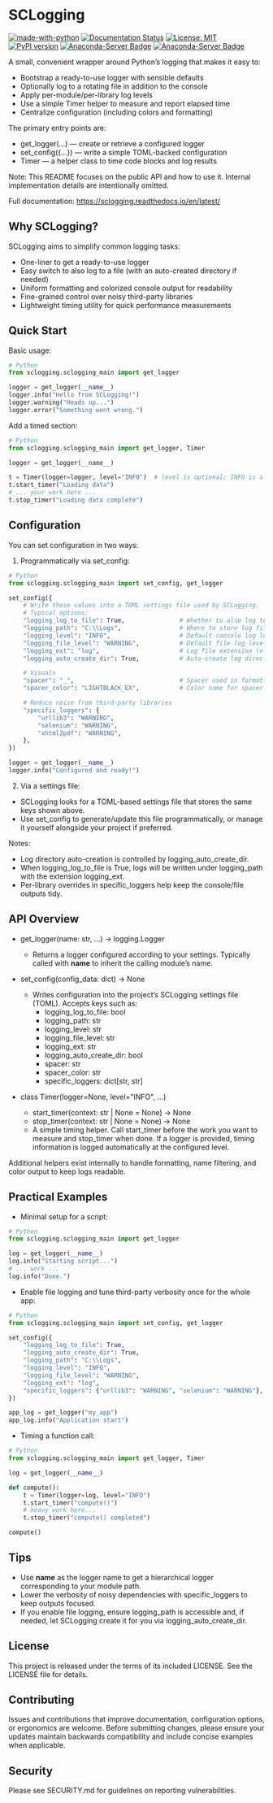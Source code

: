 # SCLogging

[![made-with-python](https://img.shields.io/badge/Made%20with-Python-1f425f.svg)](https://www.python.org/) 
[![Documentation Status](https://readthedocs.org/projects/sclogging/badge/?version=latest)](https://sclogging.readthedocs.io/en/latest/?badge=latest)
[![License: MIT](https://img.shields.io/badge/License-MIT-yellow.svg)](https://opensource.org/licenses/MIT)
[![PyPI version](https://badge.fury.io/py/sclogging.svg)](https://badge.fury.io/py/sclogging)
[![Anaconda-Server Badge](https://anaconda.org/sshimek42/sclogging/badges/latest_release_date.svg)](https://anaconda.org/sshimek42/sclogging)
[![Anaconda-Server Badge](https://anaconda.org/sshimek42/sclogging/badges/version.svg)](https://anaconda.org/sshimek42/sclogging)


A small, convenient wrapper around Python’s logging that makes it easy to:
- Bootstrap a ready-to-use logger with sensible defaults
- Optionally log to a rotating file in addition to the console
- Apply per-module/per-library log levels
- Use a simple Timer helper to measure and report elapsed time
- Centralize configuration (including colors and formatting)

The primary entry points are:
- get_logger(...) — create or retrieve a configured logger
- set_config({...}) — write a simple TOML-backed configuration
- Timer — a helper class to time code blocks and log results

Note: This README focuses on the public API and how to use it. Internal implementation details are intentionally omitted.

Full documentation: https://sclogging.readthedocs.io/en/latest/

## Why SCLogging?

SCLogging aims to simplify common logging tasks:
- One-liner to get a ready-to-use logger
- Easy switch to also log to a file (with an auto-created directory if needed)
- Uniform formatting and colorized console output for readability
- Fine-grained control over noisy third-party libraries
- Lightweight timing utility for quick performance measurements

## Quick Start

Basic usage:
```python
# Python
from sclogging.sclogging_main import get_logger

logger = get_logger(__name__)
logger.info("Hello from SCLogging!")
logger.warning("Heads up...")
logger.error("Something went wrong.")
```


Add a timed section:
```python
# Python
from sclogging.sclogging_main import get_logger, Timer

logger = get_logger(__name__)

t = Timer(logger=logger, level="INFO")  # level is optional; INFO is a common choice
t.start_timer("Loading data")
# ... your work here ...
t.stop_timer("Loading data complete")
```


## Configuration

You can set configuration in two ways:

1) Programmatically via set_config:
```python
# Python
from sclogging.sclogging_main import set_config, get_logger

set_config({
    # Write these values into a TOML settings file used by SCLogging.
    # Typical options:
    "logging_log_to_file": True,               # Whether to also log to a file
    "logging_path": "C:\\Logs",                # Where to store log files (auto-created if enabled)
    "logging_level": "INFO",                   # Default console log level
    "logging_file_level": "WARNING",           # Default file log level
    "logging_ext": "log",                      # Log file extension (e.g., .log)
    "logging_auto_create_dir": True,           # Auto-create log directory if not present

    # Visuals
    "spacer": "_",                             # Spacer used in formatted output
    "spacer_color": "LIGHTBLACK_EX",           # Color name for spacer (console)

    # Reduce noise from third-party libraries
    "specific_loggers": {
        "urllib3": "WARNING",
        "selenium": "WARNING",
        "xhtml2pdf": "WARNING",
    },
})

logger = get_logger(__name__)
logger.info("Configured and ready!")
```


2) Via a settings file:
- SCLogging looks for a TOML-based settings file that stores the same keys shown above.
- Use set_config to generate/update this file programmatically, or manage it yourself alongside your project if preferred.

Notes:
- Log directory auto-creation is controlled by logging_auto_create_dir.
- When logging_log_to_file is True, logs will be written under logging_path with the extension logging_ext.
- Per-library overrides in specific_loggers help keep the console/file outputs tidy.

## API Overview

- get_logger(name: str, ...) -> logging.Logger
  - Returns a logger configured according to your settings. Typically called with __name__ to inherit the calling module’s name.

- set_config(config_data: dict) -> None
  - Writes configuration into the project’s SCLogging settings file (TOML). Accepts keys such as:
    - logging_log_to_file: bool
    - logging_path: str
    - logging_level: str
    - logging_file_level: str
    - logging_ext: str
    - logging_auto_create_dir: bool
    - spacer: str
    - spacer_color: str
    - specific_loggers: dict[str, str]

- class Timer(logger=None, level="INFO", ...)
  - start_timer(context: str | None = None) -> None
  - stop_timer(context: str | None = None) -> None
  - A simple timing helper. Call start_timer before the work you want to measure and stop_timer when done. If a logger is provided, timing information is logged automatically at the configured level.

Additional helpers exist internally to handle formatting, name filtering, and color output to keep logs readable.

## Practical Examples

- Minimal setup for a script:
```python
# Python
from sclogging.sclogging_main import get_logger

log = get_logger(__name__)
log.info("Starting script...")
# ... work ...
log.info("Done.")
```


- Enable file logging and tune third-party verbosity once for the whole app:
```python
# Python
from sclogging.sclogging_main import set_config, get_logger

set_config({
    "logging_log_to_file": True,
    "logging_auto_create_dir": True,
    "logging_path": "C:\\Logs",
    "logging_level": "INFO",
    "logging_file_level": "WARNING",
    "logging_ext": "log",
    "specific_loggers": {"urllib3": "WARNING", "selenium": "WARNING"},
})

app_log = get_logger("my_app")
app_log.info("Application start")
```


- Timing a function call:
```python
# Python
from sclogging.sclogging_main import get_logger, Timer

log = get_logger(__name__)

def compute():
    t = Timer(logger=log, level="INFO")
    t.start_timer("compute()")
    # heavy work here...
    t.stop_timer("compute() completed")

compute()
```


## Tips

- Use __name__ as the logger name to get a hierarchical logger corresponding to your module path.
- Lower the verbosity of noisy dependencies with specific_loggers to keep outputs focused.
- If you enable file logging, ensure logging_path is accessible and, if needed, let SCLogging create it for you via logging_auto_create_dir.

## License

This project is released under the terms of its included LICENSE. See the LICENSE file for details.

## Contributing

Issues and contributions that improve documentation, configuration options, or ergonomics are welcome. Before submitting changes, please ensure your updates maintain backwards compatibility and include concise examples when applicable.

## Security

Please see SECURITY.md for guidelines on reporting vulnerabilities.
